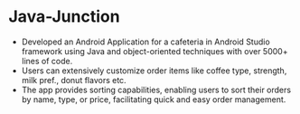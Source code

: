 # Java-Junction

* Developed an Android Application for a cafeteria in Android Studio framework using Java and
object-oriented techniques with over 5000+ lines of code.
* Users can extensively customize order items like coffee type, strength, milk pref., donut flavors etc.
* The app provides sorting capabilities, enabling users to sort their orders by name, type, or price,
facilitating quick and easy order management.
